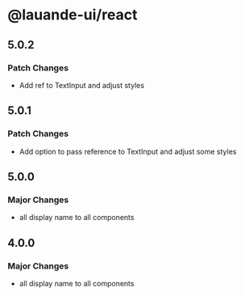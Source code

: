 # @lauande-ui/react

## 5.0.2

### Patch Changes

- Add ref to TextInput and adjust styles

## 5.0.1

### Patch Changes

- Add option to pass reference to TextInput and adjust some styles

## 5.0.0

### Major Changes

- all display name to all components

## 4.0.0

### Major Changes

- all display name to all components
